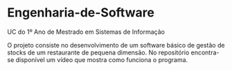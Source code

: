 # Engenharia-de-Software
UC do 1º Ano de Mestrado em Sistemas de Informação

O projeto consiste no desenvolvimento de um software básico de gestão de stocks de um restaurante de pequena dimensão.
No repositório encontra-se disponível um vídeo que mostra como funciona o programa.
